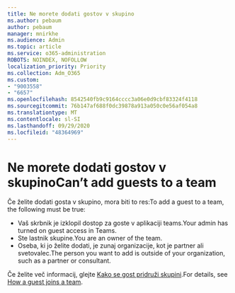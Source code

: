 ```yaml
---
title: Ne morete dodati gostov v skupino
ms.author: pebaum
author: pebaum
manager: mnirkhe
ms.audience: Admin
ms.topic: article
ms.service: o365-administration
ROBOTS: NOINDEX, NOFOLLOW
localization_priority: Priority
ms.collection: Adm_O365
ms.custom:
- "9003558"
- "6657"
ms.openlocfilehash: 8542540fb9c9164cccc3a06e0d9cbf83324f4118
ms.sourcegitcommit: 76b147af688f0dc39878a913a050c0e56af054a8
ms.translationtype: MT
ms.contentlocale: sl-SI
ms.lasthandoff: 09/29/2020
ms.locfileid: "48364969"
---
```

# <a name="cant-add-guests-to-a-team"></a><span data-ttu-id="de897-102">Ne morete dodati gostov v skupino</span><span class="sxs-lookup"><span data-stu-id="de897-102">Can’t add guests to a team</span></span>

<span data-ttu-id="de897-103">Če želite dodati gosta v skupino, mora biti to res:</span><span class="sxs-lookup"><span data-stu-id="de897-103">To add a guest to a team, the following must be true:</span></span>  

- <span data-ttu-id="de897-104">Vaš skrbnik je izklopil dostop za goste v aplikaciji teams.</span><span class="sxs-lookup"><span data-stu-id="de897-104">Your admin has turned on guest access in Teams.</span></span>
- <span data-ttu-id="de897-105">Ste lastnik skupine.</span><span class="sxs-lookup"><span data-stu-id="de897-105">You are an owner of the team.</span></span>
- <span data-ttu-id="de897-106">Oseba, ki jo želite dodati, je zunaj organizacije, kot je partner ali svetovalec.</span><span class="sxs-lookup"><span data-stu-id="de897-106">The person you want to add is outside of your organization, such as a partner or consultant.</span></span>

<span data-ttu-id="de897-107">Če želite več informacij, glejte  [Kako se gost pridruži skupini](https://docs.microsoft.com/MicrosoftTeams/guest-joins).</span><span class="sxs-lookup"><span data-stu-id="de897-107">For details, see  [How a guest joins a team](https://docs.microsoft.com/MicrosoftTeams/guest-joins).</span></span>